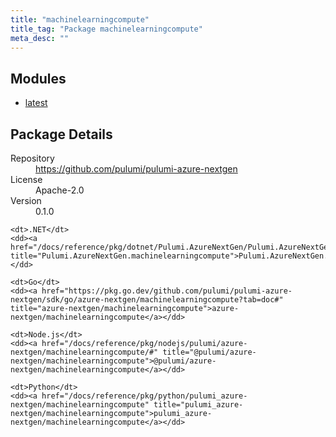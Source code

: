 ```yaml
---
title: "machinelearningcompute"
title_tag: "Package machinelearningcompute"
meta_desc: ""
---
```


<!-- WARNING: this file was generated by Pulumi Docs Generator. -->
<!-- Do not edit by hand unless you're certain you know what you are doing! -->



<h2 id="modules">Modules</h2>
<ul class="api">
    <li><a href="latest/" title="latest"><span class="symbol module"></span>latest</a></li>
</ul>

<h2 id="package-details">Package Details</h2>
<dl class="package-details">
	<dt>Repository</dt>
	<dd><a href="https://github.com/pulumi/pulumi-azure-nextgen">https://github.com/pulumi/pulumi-azure-nextgen</a></dd>
	<dt>License</dt>
	<dd>Apache-2.0</dd>
	<dt>Version</dt>
	<dd>0.1.0</dd>
</dl>



<dl class="tabular">

    <dt>.NET</dt>
    <dd><a href="/docs/reference/pkg/dotnet/Pulumi.AzureNextGen/Pulumi.AzureNextGen.machinelearningcompute.html" title="Pulumi.AzureNextGen.machinelearningcompute">Pulumi.AzureNextGen.machinelearningcompute</a></dd>

    <dt>Go</dt>
    <dd><a href="https://pkg.go.dev/github.com/pulumi/pulumi-azure-nextgen/sdk/go/azure-nextgen/machinelearningcompute?tab=doc#" title="azure-nextgen/machinelearningcompute">azure-nextgen/machinelearningcompute</a></dd>

    <dt>Node.js</dt>
    <dd><a href="/docs/reference/pkg/nodejs/pulumi/azure-nextgen/machinelearningcompute/#" title="@pulumi/azure-nextgen/machinelearningcompute">@pulumi/azure-nextgen/machinelearningcompute</a></dd>

    <dt>Python</dt>
    <dd><a href="/docs/reference/pkg/python/pulumi_azure-nextgen/machinelearningcompute" title="pulumi_azure-nextgen/machinelearningcompute">pulumi_azure-nextgen/machinelearningcompute</a></dd>

</dl>


